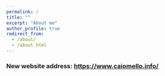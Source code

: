 ```yaml
---
permalink: /
title: ""
excerpt: "About me"
author_profile: true
redirect_from: 
  - /about/
  - /about.html
---
```

### New website address: https://www.caiomello.info/


  
                   


